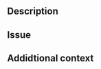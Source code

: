 <!--
Thank you for opening this pull request!

Please make sure that you that you that your pull request aligns with our checklist-- https://github.com/chicken-biryani/geomstats/blob/master/docs/contributing.rst#pull-request-checklist
-->

## Description 

<!-- Include a description of your pull request. -->

## Issue

<!-- Tell us which issue does this PR fix -->

## Addidtional context

<!-- Add any extra information -->